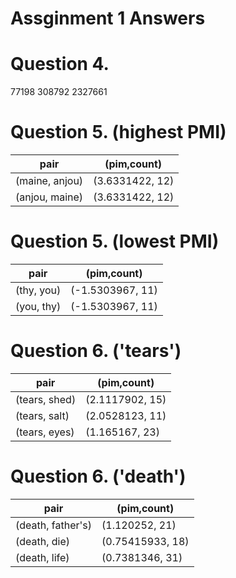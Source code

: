 # Assginment 1 Answers

# Question 4.
  77198  308792 2327661


# Question 5. (highest PMI)
| pair | (pim,count) |
| ------ | ------ |
| (maine, anjou) | (3.6331422, 12) |
| (anjou, maine) | (3.6331422, 12) |


# Question 5. (lowest PMI)
| pair | (pim,count) |
| ------ | ------ |
| (thy, you) | (-1.5303967, 11) |
| (you, thy)   |   (-1.5303967, 11) |


# Question 6. ('tears')
| pair | (pim,count) |
| ------ | ------ |
|(tears, shed)|   (2.1117902, 15)
|(tears, salt) |  (2.0528123, 11)
|(tears, eyes)  | (1.165167, 23)


# Question 6. ('death')
| pair | (pim,count) |
| ------ | ------ |
|(death, father's)  |     (1.120252, 21)
|(death, die)  |  (0.75415933, 18)
|(death, life)  | (0.7381346, 31)

